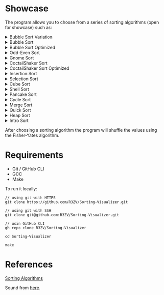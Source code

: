 # Showcase
The program allows you to choose from a series of sorting algorithms
(open for showcase) such as:

<details>
  <summary>Bubble Sort Variation</summary>
  Add video
</details>

<details>
    <summary>Bubble Sort</summary>
    Add video
</details>

<details>
    <summary>Bubble Sort Optimized</summary>
    Add video
</details>

<details>
    <summary>Odd-Even Sort</summary>
    Add video
</details>

<details>
    <summary>Gnome Sort</summary>
    Add video
</details>

<details>
    <summary>CoctailShaker Sort</summary>
    Add video
</details>

<details>
    <summary>CoctailShaker Sort Optimized</summary>
    Add video
</details>

<details>
    <summary>Insertion Sort</summary>
    Add video
</details>

<details>
    <summary>Selection Sort</summary>
    Add video
</details>

<details>
    <summary>Cube Sort</summary>
    TODO
</details>

<details>
    <summary>Shell Sort</summary>
    TODO
</details>

<details>
    <summary>Pancake Sort</summary>
    TODO
</details>

<details>
    <summary>Cycle Sort</summary>
    TODO
</details>

<details>
    <summary>Merge Sort</summary>
    TODO
</details>

<details>
    <summary>Quick Sort</summary>
    TODO
</details>

<details>
    <summary>Heap Sort</summary>
    TODO
</details>

<details>
    <summary>Intro Sort</summary>
    TODO
</details>

After choosing a sorting algorithm the program will shuffle the values using the
Fisher-Yates algorithm.

# Requirements
- Git / GitHub CLI
- GCC
- Make

To run it locally:
```
// using git with HTTPS
git clone https://github.com/R3ZV/Sorting-Visualizer.git

// using git with SSH
git clone git@github.com:R3ZV/Sorting-Visualizer.git

// usin GitHub CLI
gh repo clone R3ZV/Sorting-Visualizer

cd Sorting-Visualizer

make
```

# References
[Sorting Algorithms](https://en.wikipedia.org/wiki/Sorting_algorithm)

Sound from [here](https://sfxr.me/).
